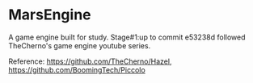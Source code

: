 # MarsEngine
A game engine built for study.
Stage#1:up to commit e53238d followed TheCherno's game engine youtube series.

Reference: https://github.com/TheCherno/Hazel,
           https://github.com/BoomingTech/Piccolo
